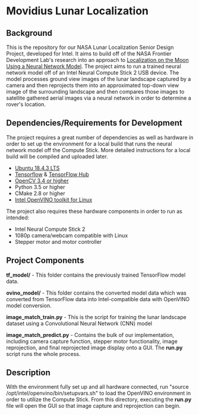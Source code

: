 # Movidius Lunar Localization

## Background
This is the repository for our NASA Lunar Localization Senior Design Project, developed for Intel. It aims to build off of the NASA Frontier Development Lab's research into an approach to [Localization on the Moon Using a Neural Network Model](https://ieeexplore.ieee.org/document/8968124). The project aims to run a trained neural network model off of an Intel Neural Compute Stick 2 USB device. The model processes ground view images of the lunar landscape captured by a camera and then reprojects them into an approximated top-down view image of the surrounding landscape and then compares those images to satellite gathered aerial images via a neural network in order to determine a rover's location.

## Dependencies/Requirements for Development
The project requires a great number of dependencies as well as hardware in order to set up the environment for a local build that runs the neural network model off the Compute Stick. More detailed instructions for a local build will be compiled and uploaded later.

- [Ubuntu 18.4.3 LTS](http://old-releases.ubuntu.com/releases/18.04.3/)
- [Tensorflow](https://www.tensorflow.org/install/pip) & [TensorFlow Hub](https://www.tensorflow.org/hub/installation)
- [OpenCV 3.4 or higher](https://pypi.org/project/opencv-python/)
- Python 3.5 or higher
- CMake 2.8 or higher
- [Intel OpenVINO toolkit for Linux](https://docs.openvinotoolkit.org/latest/_docs_install_guides_installing_openvino_linux.html#Install-Dependencies)

The project also requires these hardware components in order to run as intended:
- Intel Neural Compute Stick 2
- 1080p camera/webcam compatible with Linux
- Stepper motor and motor controller

## Project Components
**tf_model/** - This folder contains the previously trained TensorFlow model data.

**ovino_model/** - This folder contains the converted model data which was converted from TensorFlow data into Intel-compatible data with OpenVINO model conversion.

**image_match_train.py** - This is the script for training the lunar landscape dataset using a Convolutional Neural Network (CNN) model

**image_match_predict.py** - Contains the bulk of our implementation, including camera capture function, stepper motor functionality,  image reprojection, and final reprojected image display onto a GUI. The **run.py** script runs the whole process.

## Description
With the environment fully set up and all hardware connected, run "source /opt/intel/openvino/bin/setupvars.sh" to load the OpenVINO environment in order to utilize the Compute Stick. From this directory, executing the **run.py** file will open the GUI so that image capture and reprojection can begin.
